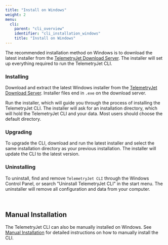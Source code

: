 ```yaml
---
title: "Install on Windows"
weight: 2
menu:
  cli:
    parent: "cli_overview"
    identifier: "cli_installation_windows"
    title: "Install on Windows"
---
```


The recommended installation method on Windows is to download the latest installer from the [TelemetryJet Download Server](https://downloads.telemetryjet.com/builds/cli/windows). The installer will set up everything required to run the TelemetryJet CLI.

### Installing
Download and extract the latest Windows installer from the [TelemetryJet Download Server](https://downloads.telemetryjet.com/builds/cli/windows/). Installer files end in `.exe` on the download server.

Run the installer, which will guide you through the process of installing the TelemetryJet CLI. The installer will ask for an installation directory, which will hold the TelemetryJet CLI and your data. Most users should choose the default directory.

### Upgrading
To upgrade the CLI, download and run the latest installer and select the same installation directory as your previous installation. The installer will update the CLI to the latest version.

### Uninstalling
To uninstall, find and remove `TelemetryJet CLI` through the Windows Control Panel, or search "Uninstall TelemetryJet CLI" in the start menu. The uninstaller will remove all configuration and data from your computer.

<br />

## Manual Installation
The TelemetryJet CLI can also be manually installed on Windows. See [Manual Installation](/cli/guides/installation/manual_install/) for detailed instructions on how to manually install the CLI.